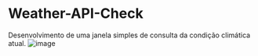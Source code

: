 # Weather-API-Check
Desenvolvimento de uma janela simples de consulta da condição climática atual.
![image](https://github.com/user-attachments/assets/c6b9023d-21c1-4b37-8534-e23d0d340b75)
